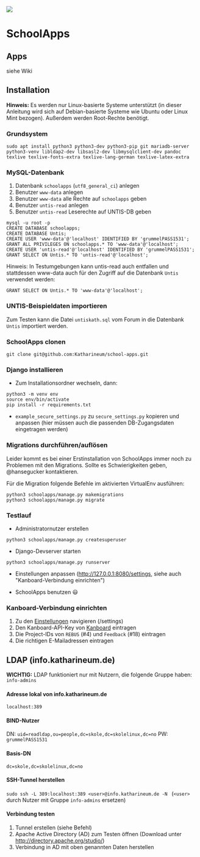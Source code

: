 ![](https://katharineum-zu-luebeck.de/wp-content/uploads/2017/05/Logo_aktuell_2-2.png)
# SchoolApps
## Apps
siehe Wiki
## Installation
**Hinweis:** Es werden nur Linux-basierte Systeme unterstützt (in dieser Anleitung wird sich auf Debian-basierte Systeme wie Ubuntu oder Linux Mint bezogen). Außerdem werden Root-Rechte benötigt.

### Grundsystem
```
sudo apt install python3 python3-dev python3-pip git mariadb-server python3-venv libldap2-dev libsasl2-dev libmysqlclient-dev pandoc texlive texlive-fonts-extra texlive-lang-german texlive-latex-extra
```

### MySQL-Datenbank
1. Datenbank `schoolapps` (`utf8_general_ci`) anlegen
2. Benutzer `www-data` anlegen
3. Benutzer `www-data` alle Rechte auf `schoolapps` geben
4. Benutzer `untis-read` anlegen
5. Benutzer `untis-read` Leserechte auf UNTIS-DB geben

```
mysql -u root -p
CREATE DATABASE schoolapps;
CREATE DATABASE Untis;
CREATE USER 'www-data'@'localhost' IDENTIFIED BY 'grummelPASS1531';
GRANT ALL PRIVILEGES ON schoolapps.* TO 'www-data'@'localhost';
CREATE USER 'untis-read'@'localhost' IDENTIFIED BY 'grummelPASS1531';
GRANT SELECT ON Untis.* TO 'untis-read'@'localhost';
```

Hinweis: In Testumgebungen kann untis-read auch entfallen und 
stattdessen www-data auch für den Zugriff auf die Datenbank `Untis` verwendet werden:

```
GRANT SELECT ON Untis.* TO 'www-data'@'localhost';
```

### UNTIS-Beispieldaten importieren
Zum Testen kann die Datei `untiskath.sql` vom Forum in die Datenbank `Untis` importiert werden.


### SchoolApps clonen
```
git clone git@github.com:Katharineum/school-apps.git
```

### Django installieren
- Zum Installationsordner wechseln, dann:
```
python3 -m venv env
source env/bin/activate
pip install -r requirements.txt
```

- `example_secure_settings.py` zu `secure_settings.py` kopieren und anpassen (hier müssen auch die passenden DB-Zugangsdaten eingetragen werden)


### Migrations durchführen/auflösen
Leider kommt es bei einer Erstinstallation von SchoolApps immer noch zu Problemen mit den Migrations. Sollte es Schwierigkeiten geben, @hansegucker kontaktieren.

Für die Migration folgende Befehle im aktivierten VirtualEnv ausführen:
```
python3 schoolapps/manage.py makemigrations
python3 schoolapps/manage.py migrate
```

### Testlauf
- Administratornutzer erstellen
```
python3 schoolapps/manage.py createsuperuser
```
- Django-Devserver starten
```
python3 schoolapps/manage.py runserver
```
- Einstellungen anpassen (http://127.0.0.1:8080/settings, siehe auch "Kanboard-Verbindung einrichten")

- SchoolApps benutzen 😃


### Kanboard-Verbindung einrichten
1. Zu den [Einstellungen](localhost:8000/settings) navigieren (/settings)
2. Den Kanboard-API-Key von [Kanboard](https://kanboard.katharineum.de/?controller=ConfigController&action) eintragen
3. Die Project-IDs von `REBUS` (#4) und `Feedback` (#18) eintragen
4. Die richtigen E-Mailadressen eintragen

## LDAP (info.katharineum.de)

**WICHTIG:** LDAP funktioniert nur mit Nutzern, die folgende Gruppe haben: `info-admins`

#### Adresse lokal von info.katharineum.de
`localhost:389`

#### BIND-Nutzer
DN: `uid=readldap,ou=people,dc=skole,dc=skolelinux,dc=no`
PW: `grummelPASS1531`

#### Basis-DN
`dc=skole,dc=skolelinux,dc=no`

#### SSH-Tunnel herstellen
```sudo ssh -L 389:localhost:389 <user>@info.katharineum.de -N ```
	(`<user>` durch Nutzer mit Gruppe `info-admins` ersetzen)

#### Verbindung testen
1. Tunnel erstellen (siehe Befehl)
2. Apache Active Directory (AD) zum Testen öffnen (Download unter http://directory.apache.org/studio/)
3. Verbindung in AD mit oben genannten Daten herstellen
